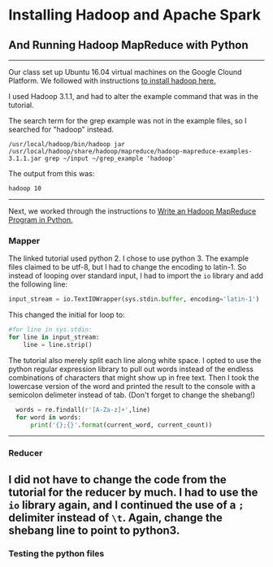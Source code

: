 # Installing Hadoop and Apache Spark
## And Running Hadoop MapReduce with Python

---
Our class set up Ubuntu 16.04 virtual machines on the Google Clound Platform. We followed with instructions [to install hadoop here.](https://www.digitalocean.com/community/tutorials/how-to-install-hadoop-in-stand-alone-mode-on-ubuntu-16-04)

I used Hadoop 3.1.1, and had to alter the example command that was in
the tutorial.


The search term for the grep example was not in the example files, so I searched for "hadoop" instead.
```console
/usr/local/hadoop/bin/hadoop jar /usr/local/hadoop/share/hadoop/mapreduce/hadoop-mapreduce-examples-3.1.1.jar grep ~/input ~/grep_example 'hadoop'
```
The output from this was:
```console
hadoop 10
```
---
Next, we worked through the instructions to [Write an Hadoop MapReduce Program in Python.](https://www.michael-noll.com/tutorials/writing-an-hadoop-mapreduce-program-in-python/)


### Mapper

The linked tutorial used python 2. I chose to use python 3. The example files claimed to be utf-8, but I had to change the encoding to latin-1. So instead of looping over standard input, I had to import the `io` library and add the following line:
```python
input_stream = io.TextIOWrapper(sys.stdin.buffer, encoding='latin-1')
```
This changed the initial for loop to:
```python
#for line in sys.stdin:
for line in input_stream:
    line = line.strip()
  ```
  The tutorial also merely split each line along white space. I opted to use the python regular expression library to pull out words instead of the endless combinations of characters that might show up in free text. Then I took the lowercase version of the word and printed the result to the console with a semicolon delimeter instead of tab. (Don't forget to change the shebang!)
```python
  words = re.findall(r'[A-Za-z]+',line)
  for word in words:
      print('{};{}'.format(current_word, current_count))
```
---
### Reducer

I did not have to change the code from the tutorial for the reducer by much. I had to use the `io` library again, and I continued the use of a `;` delimiter instead of `\t`. Again, change the shebang line to point to python3.
---
### Testing the python files
